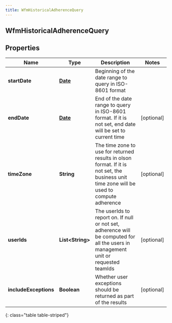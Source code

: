 ```yaml
---
title: WfmHistoricalAdherenceQuery
---
```


## WfmHistoricalAdherenceQuery

## Properties

| Name                  | Type                                        | Description                                                                                                                                | Notes      |
| --------------------- | ------------------------------------------- | ------------------------------------------------------------------------------------------------------------------------------------------ | ---------- |
| **startDate**         | <!----><!---->[**Date**](Date.md)<!---->    | Beginning of the date range to query in ISO-8601 format                                                                                    |            |
| **endDate**           | <!----><!---->[**Date**](Date.md)<!---->    | End of the date range to query in ISO-8601 format. If it is not set, end date will be set to current time                                  | [optional] |
| **timeZone**          | <!----><!---->**String**<!---->             | The time zone to use for returned results in olson format. If it is not set, the business unit time zone will be used to compute adherence | [optional] |
| **userIds**           | <!----><!---->**List&lt;String&gt;**<!----> | The userIds to report on. If null or not set, adherence will be computed for all the users in management unit or requested teamIds         | [optional] |
| **includeExceptions** | <!----><!---->**Boolean**<!---->            | Whether user exceptions should be returned as part of the results                                                                          | [optional] |

{: class="table table-striped"}
